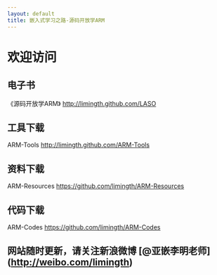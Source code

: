 ```yaml
---
layout: default
title: 嵌入式学习之路-源码开放学ARM
---
```


# 欢迎访问 

## 电子书 
《源码开放学ARM》	<http://limingth.github.com/LASO>
	
## 工具下载 
ARM-Tools 	<http://limingth.github.com/ARM-Tools>

## 资料下载 
ARM-Resources 	<https://github.com/limingth/ARM-Resources>

## 代码下载 
ARM-Codes 	<https://github.com/limingth/ARM-Codes>



## 网站随时更新，请关注新浪微博 [@亚嵌李明老师] (http://weibo.com/limingth)
